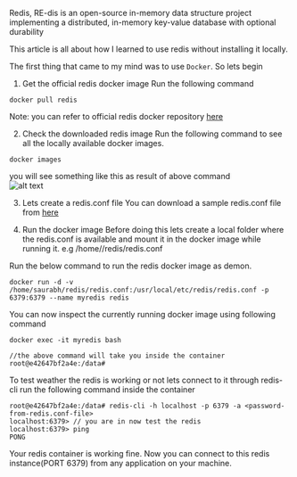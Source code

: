 Redis, RE-dis is an open-source in-memory data structure project implementing a distributed, in-memory key-value database with optional durability

This article is all about how I learned to use redis without installing it locally.

The first thing that came to my mind was to use ```Docker```. So lets begin 

1. Get the official redis docker image
Run the following command
```
docker pull redis
```
Note: you can refer to official redis docker repository [here](https://hub.docker.com/_/redis/)

2. Check the downloaded redis image
Run the following command to see all the locally available docker images.
```
docker images
```
you will see something like this as result of above command<br/>
![alt text](https://github.com/saurabhdeshpande49/redis-docker/blob/master/docker_images.jpg)

3. Lets create a redis.conf file 
You can download a sample redis.conf file from [here](http://download.redis.io/redis-stable/redis.conf)

4. Run the docker image 
Before doing this lets create a local folder where the redis.conf is available and mount it in the docker image while 
running it. e.g /home/<your-user-name>/redis/redis.conf

Run the below command to run the redis docker image as demon.
```
docker run -d -v /home/saurabh/redis/redis.conf:/usr/local/etc/redis/redis.conf -p 6379:6379 --name myredis redis
```
You can now inspect the currently running docker image using following command

```
docker exec -it myredis bash

//the above command will take you inside the container 
root@e42647bf2a4e:/data#
```
To test weather the redis is working or not lets connect to it through redis-cli
run the following command inside the container
```
root@e42647bf2a4e:/data# redis-cli -h localhost -p 6379 -a <password-from-redis.conf-file>
localhost:6379> // you are in now test the redis 
localhost:6379> ping
PONG
```

Your redis container is working fine. Now you can connect to this redis instance(PORT 6379) from any application on your machine.
